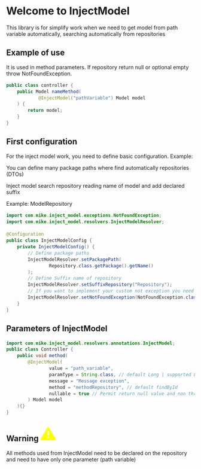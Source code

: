 # Welcome to InjectModel

This library is for simplify work when we need to get model from path variable automatically, searching automatically from repositories

## Example of use

It is used in method parameters.
If repository return null or optional empty throw NotFoundException.

```java
public class controller {
    public Model nameMethod(
            @InjectModel("pathVariable") Model model
    ) {
        return model;
    }
}
```

## First configuration

For the inject model work, you need to define basic configuration.
Example:

You can define many package paths where find automatically repositories (DTOs)

Inject model search repository reading name of model and add declared suffix

Example: ModelRepository

```java
import com.mike.inject_model.exceptions.NotFoundException;
import com.mike.inject_model.resolvers.InjectModelResolver;

@Configuration
public class InjectModelConfig {
    private InjectModelConfig() {
        // Define package paths
        InjectModelResolver.setPackagePath(
                Repository.class.getPackage().getName()
        );
        // Define Suffix name of repository
        InjectModelResolver.setSuffixRepository("Repository");
        // If you want to implement your custom not exception you need to extend from NotFoundContract
        InjectModelResolver.setNotFoundException(NotFoundException.class); 
    }
}
```

## Parameters of InjectModel

```java
import com.mike.inject_model.resolvers.annotations.InjectModel;
public class Controller {
    public void method(
        @InjectModel(
                value = "path_variable",
                paramType = String.class, // default Long | supported Long | String | UUID
                message = "Message exception",
                method = "methodRepository", // default findById
                nullable = true // Permit return null value and non throw exception 
        ) Model model
    ){}
}
```

## Warning ![Warning](./warning.svg)

All methods used from InjectModel need to be declared on the repository and need to have only one parameter (path variable)